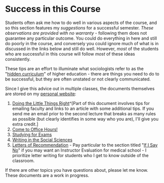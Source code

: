 # Success in this Course

Students often ask me how to do well in various aspects of the course, and so this section features my *suggestions* for a successful semester. *These observations are provided with no warranty* - following them does not guarantee any particular outcome. You could do everything in here and still do poorly in the course, and conversely you could ignore much of what is in discussed in the links below and still do well. However, *most* of the students who are successful in this course will follow *most* of these ideas consistently.

These tips are an effort to illuminate what sociologists refer to as the "[hidden curriculum](https://books.google.com/books?hl=en&lr=&id=5r-TAgAAQBAJ&oi=fnd&pg=PP1&dq=hidden+curriculum#v=onepage&q=hidden%20curriculum&f=false)" of higher education - there are things you need to do to be successful, but they are often unstated or not clearly communicated.

Since I give this advice out in multiple classes, the documents themselves are stored on my [personal website](https://chris-prener.github.io):

1. [Doing the Little Things Right](https://chris-prener.github.io/resources/students/little-things/)^[Part of this document involves tips for emailing faculty and links to an article with some additional tips. If you send me an email prior to the second lecture that breaks as many rules as possible (but clearly identifies in some way who you are), I'll give you extra credit.]
2. [Come to Office Hours!](https://chris-prener.github.io/resources/students/office-hours/)
3. [Studying for Exams](https://chris-prener.github.io/resources/students/exams/)
4. [Writing in the Social Sciences](https://chris-prener.github.io/resources/students/writing/)
5. [Letters of Recommendation](https://chris-prener.github.io/resources/students/exams/) - Pay particular to the section titled "[If I Say No](https://chris-prener.github.io/resources/students/letters/#if-i-say-no)" if you may want an Instructor Evaluation for medical school - I prioritize letter writing for students who I get to know outside of the classroom.

If there are other topics you have questions about, please let me know. These documents are a work in progress.
